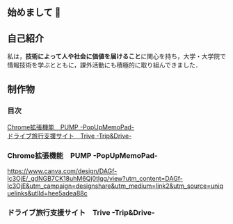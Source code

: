 ## 始めまして 👋

<!--
**hiroto333/hiroto333** is a ✨ _special_ ✨ repository because its `README.md` (this file) appears on your GitHub profile.

Here are some ideas to get you started:

- 🔭 I’m currently working on ...
- 🌱 I’m currently learning ...
- 👯 I’m looking to collaborate on ...
- 🤔 I’m looking for help with ...
- 💬 Ask me about ...
- 📫 How to reach me: ...
- 😄 Pronouns: ...
- ⚡ Fun fact: ...
-->

## 自己紹介
私は，**技術によって人や社会に価値を届けること**に関心を持ち，大学・大学院で情報技術を学ぶとともに，課外活動にも積極的に取り組んできました．

## 制作物
### 目次
[Chrome拡張機能　PUMP -PopUpMemoPad-](#PUMP)<br>
[ドライブ旅行支援サイト　Trive -Trip&Drive-](#Trive)

<a id="PUMP"></a>
### Chrome拡張機能　PUMP -PopUpMemoPad-
https://www.canva.com/design/DAGf-lc3OjE/_gdNGB7CK18uhM6Qj0tlgg/view?utm_content=DAGf-lc3OjE&utm_campaign=designshare&utm_medium=link2&utm_source=uniquelinks&utlId=hee5adea88c

<a id="Trive"></a>
### ドライブ旅行支援サイト　Trive -Trip&Drive-


